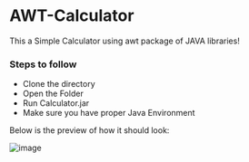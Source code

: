 # AWT-Calculator
This a Simple Calculator using awt package of JAVA libraries!<br> 
### Steps to follow
<ul>
  <li>Clone the directory</li>
  <li>Open the Folder</li>
  <li>Run Calculator.jar</li>
  <li>Make sure you have proper Java Environment</li>
</ul>
Below is the preview of how it should look:<br>

![image](https://user-images.githubusercontent.com/56502015/172676104-0577336e-f6d2-4721-86af-145cc4903187.png)
